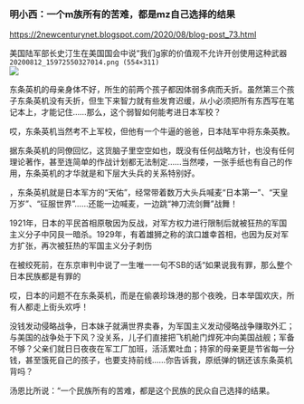 ### 明小西：一个m族所有的苦难，都是mz自己选择的结果
https://2newcenturynet.blogspot.com/2020/08/blog-post_73.html

美国陆军部长史汀生在美国国会中说“我们g家的价值观不允许开创使用这种武器
`20200812_15972550327014.png (554×311)`<br>
![](https://pub.creaders.net/upload_files/image/202008/20200812_15972550327014.png)

东条英机的母亲身体不好，所生的前两个孩子都因体弱多病而夭折。虽然第三个孩子东条英机没有夭折，但生下来智力就有些发育迟缓，从小必须把所有东西写在笔记本上，才能记住……那么，这个弱智如何能考进日本军校？

哎，东条英机当然考不上军校，但他有一个牛逼的爸爸，日本陆军中将东条英教。

据东条英机的同僚回忆，这货脑子里空空如也，既没有任何战略方针，也没有任何理论著作，甚至连简单的作战计划都无法制定……当然喽，一张手纸也有自己的作用，东条英机的才华就是和下层大头兵的关系特别好。

，东条英机就是日本军方的“天佑”，经常带着数万大头兵喊麦“日本第一”、“天皇万岁”、“征服世界”……还能一边喊麦，一边跳“神刀流剑舞”战舞！

1921年，日本的平民首相原敬因为反战，对军方权力进行限制后就被狂热的军国主义分子中冈艮一暗杀。1929年，有着雄狮之称的滨口雄幸首相，也因为反对军方扩张，再次被狂热的军国主义分子刺伤

在被绞死前，在东京审判中说了一生唯一一句不SB的话“如果说我有罪，那么整个日本民族都是有罪的

哎，日本的问题不在东条英机，而是在偷袭珍珠港的那个夜晚，日本举国欢庆，所有人都走上街头欢呼！

没钱发动侵略战争，日本妹子就满世界卖春，为军国主义发动侵略战争赚取外汇；与美国的战争处于下风？没关系，儿子们直接把飞机舱门焊死冲向美国战舰；军备不够？父亲们就日日夜夜在军工厂加班，活活累吐血；持家的母亲更是节省每一分钱，甚至饿死自己的孩子，也要支持前线……你告诉我，原纸弹的锅还该东条英机背吗？

汤恩比所说：“一个民族所有的苦难，都是这个民族的民众自己选择的结果。
